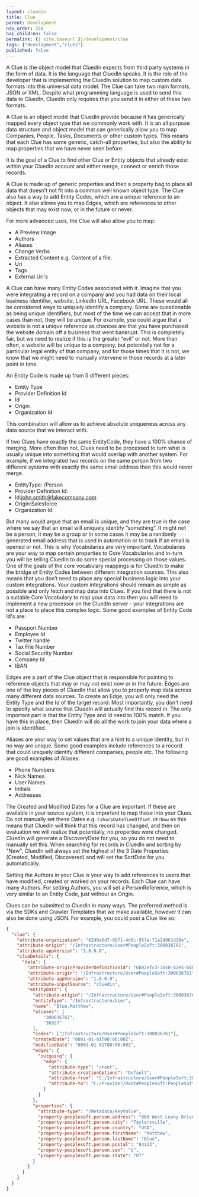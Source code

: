 ```yaml
---
layout: cluedin
title: Clue
parent: Development
nav_order: 330
has_children: false
permalink: {{ site.baseurl }}/development/clue
tags: ["development","clues"]
published: false
---
```


A Clue is the object model that CluedIn expects from third party systems in the form of data. It is the language that CluedIn speaks. It is the role of the developer that is implementing the CluedIn solution to map custom data formats into this universal data model. The Clue can take two main formats, JSON or XML. Despite what programming language is used to send this data to CluedIn, CluedIn only requires that you send it in either of these two formats. 

A Clue is an object model that CluedIn provide because it has generically mapped every object type that we commonly work with. It is an all purpose data structure and object model that can generically allow you to map Companies, People, Tasks, Documents or other custom types. This means that each Clue has some generic, catch-all properties, but also the ability to map properties that we have never seen before. 

It is the goal of a Clue to find other Clue or Entity objects that already exist within your CluedIn account and either merge, connect or enrich those records. 

A Clue is made up of generic properties and then a property bag to place all data that doesn’t not fit into a common well known object type. The Clue also has a way to add Entity Codes, which are a unique reference to an object. It also allows you to map Edges, which are references to other objects that may exist now, or in the future or never. 

For more advanced uses, the Clue will also allow you to map:

 - A Preview Image
 - Authors
 - Aliases
 - Change Verbs
 - Extracted Content e.g. Content of a file.
 - Uri
 - Tags
 - External Uri's

A Clue can have many Entity Codes associated with it. Imagine that you were integrating a record on a company and you had data on their local business identifier, website, LinkedIn URL, Facebook URL. These would all be considered ways to uniquely identify a company. Some are questionable as being unique identifiers, but most of the time we can accept that in more cases than not, they will be unique. For example, you could argue that a website is not a unique reference as chances are that you have purchased the website domain off a business that went bankrupt. This is completely fair, but we need to realize if this is the greater “evil” or not. More than often, a website will be unique to a company, but potentially not for a particular legal entity of that company, and for those times that it is not, we know that we might need to manually intervene in those records at a later point in time. 

An Entity Code is made up from 5 different pieces:

 - Entity Type
 - Provider Definition Id
 - Id
 - Origin
 - Organization Id

This combination will allow us to achieve absolute uniqueness across any data source that we interact with. 

If two Clues have exactly the same EntityCode, they have a 100% chance of merging. More often than not, Clues need to be processed to turn what is usually unique into something that would overlap with another system. For example, if we integrated two records on the same person from two different systems with exactly the same email address then this would never merge. 

 - EntityType: /Person
 - Provider Definition Id: 
 - Id:john.smith@fakecompany.com
 - Origin:Salesforce
 - Organization Id:

But many would argue that an email is unique, and they are true in the case where we say that an email will uniquely identify “something”. It might not be a person, it may be a group or in some cases it may be a randomly generated email address that is used in automation or to track if an email is opened or not. This is why Vocabularies are very important. Vocabularies are your way to map certain properties to Core Vocabularies and in-turn you will be telling CluedIn to do some special processing on those values. One of the goals of the core vocabulary mappings is for CluedIn to make the bridge of Entity Codes between different integration sources. This also means that you don’t need to place any special business logic into your custom integrations. Your custom integrations should remain as simple as possible and only fetch and map data into Clues. If you find that there is not a suitable Core Vocabulary to map your data into then you will need to implement a new processor on the CluedIn server - your integrations are not a place to place this complex logic. Some good examples of Entity Code Id's are:

 - Passport Number
 - Employee Id
 - Twitter handle
 - Tax File Number
 - Social Security Number
 - Company Id
 - IBAN

Edges are a part of the Clue object that is responsible for pointing to reference objects that may or may not exist now or in the future. Edges are one of the key pieces of CluedIn that allow you to properly map data across many different data sources. To create an Edge, you will only need the Entity Type and the Id of the target record. Most importantly, you don't need to specify what source that CluedIn will actually find this record in. The only important part is that the Entity Type and Id need to 100% match. If you have this in place, then CluedIn will do all the work to join your data where a join is identified. 

Aliases are your way to set values that are a hint to a unique identity, but in no way are unique. Some good examples include references to a record that could uniquely identify different companies, people etc. The following are good examples of Aliases:

 - Phone Numbers
 - Nick Names
 - User Names
 - Initials
 - Addresses

The Created and Modified Dates for a Clue are important. If these are available in your source system, it is important to map these into your Clues. Do not manually set these Dates e.g. ```CsharpDateTimeOffset.UtcNow``` as this means that CluedIn will think that this record has changed, and then on evaluation we will realize that potentially, no properties were changed. CluedIn will generate a DiscoveryDate for you, so you do not need to manually set this. When searching for records in CluedIn and sorting by "New", CluedIn will always set the highest of the 3 Date Properties (Created, Modified, Discovered) and will set the SortDate for you automatically. 

Setting the Authors in your Clue is your way to add references to users that have modified, created or worked on your records. Each Clue can have many Authors. For setting Authors, you will set a PersonReference, which is very similar to an Entity Code, just without an Origin. 

Clues can be submitted to CluedIn in many ways. The preferred method is via the SDKs and Crawler Templates that we make available, however it can also be done using JSON. For example, you could post a Clue like so:

```json
{
  "clue": {
    "attribute-organization": "62d0a0d7-8871-4d0c-957e-71a24961d28e",
    "attribute-origin": "/Infrastructure/User#PeopleSoft:300036761",
    "attribute-appVersion": "1.8.0.0",
    "clueDetails": {
      "data": {
        "attribute-originProviderDefinitionId": "6b82efc3-3a50-42e5-b401-d217b7d83bae",
        "attribute-origin": "/Infrastructure/User#PeopleSoft:300036761",
        "attribute-appVersion": "1.8.0.0",
        "attribute-inputSource": "cluedin",
        "entityData": {
          "attribute-origin": "/Infrastructure/User#PeopleSoft:300036761",
          "entityType": "/Infrastructure/User",
          "name": "Blue,Matthew",
          "aliases": [
              "300036761",
              "36927"
          ],
          "codes": ["/Infrastructure/User#PeopleSoft:300036761"],
          "createdDate": "0001-01-01T00:00:00Z",
          "modifiedDate": "0001-01-01T00:00:00Z",
          "edges": {
            "outgoing": {
              "edge": {
                "attribute-type": "/root",
                "attribute-creationOptions": "Default",
                "attribute-from": "C:/Infrastructure/User#PeopleSoft:300036761",
                "attribute-to": "C:/Provider/Root#PeopleSoft:PeopleSoft"
              }
            }
          },
          "properties": {
            "attribute-type": "/Metadata/KeyValue",
            "property-peoplesoft.person.address": "860 West Levoy Drive",
            "property-peoplesoft.person.city": "Taylorsville",
            "property-peoplesoft.person.country": "USA",
            "property-peoplesoft.person.firstName": "Matthew",
            "property-peoplesoft.person.lastName": "Blue",
            "property-peoplesoft.person.postal": "84123",
            "property-peoplesoft.person.sex": "U",
            "property-peoplesoft.person.state": "UT"
          }
        }
      }
    }
  }
}
```
